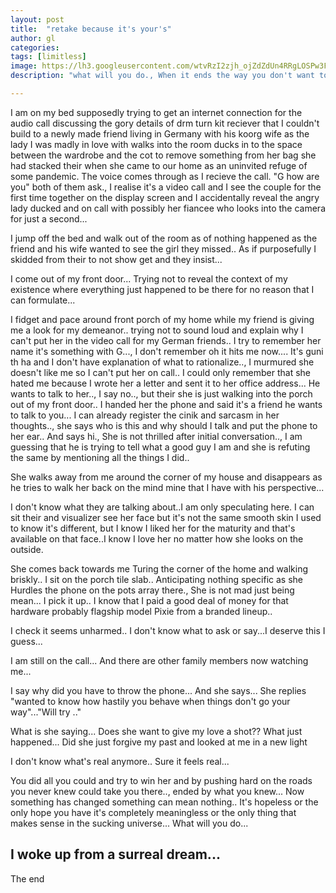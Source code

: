 ```yaml
---
layout: post
title:  "retake because it's your's"
author: gl
categories:
tags: [limitless]
image: https://lh3.googleusercontent.com/wtvRzI2zjh_ojZdZdUn4RRgLOSPw3FNCt8S0sgRESsgjEay57pyxhf7jLVZJzVmOjuYqHfj-bZ0KZ5OMvnodeVvGAsbntqm05SvCY49jeoVUxO5wPzjQuFVNvBHj65vGVIVNrm2T_s8v_oUTN1zJ6RimdPgH_SCZxnYBzxlkOHqvAXjDoKXLjoHiO_z5VD4iY1Qg6OG-XwDYnd_en8GWyNc5KgfBmmxO49F2hhu3t2M2iLn0LcVJrBCIwolgULfvGryMcgOiC-7dtmmYVqboDXS6iEs756Asx3NcvPjwbw_zJUKFjpqGMH7ik15v9X137XNnK-ttreHLLFcmqCUoTE_Z07uMZOcV1g_goGdBQAinkrp1iGcZ8j5jrwD_GYJgh2XVJ5AyIruFtveyqg2ml3gM4IJaJB8uHT1i6U9-qyMKo5VRbzZzZS4cQ5Ql1fgltV8WfY_-eoRVO_cIiFSu4gfoCVuCFrZu4axPv3VQTwsb-1V6NrpxTobt8yC7wYehzmL1RgISuYTCZ6Y4XTtYkrAN-odYLt-EcMkpA7yktNEUWd2hsd_8N0a4wn-tlziRRwLLRcVR4o1g8OELqYXPFAUYFMX5qQiD5LAQT_gevt0C-MP9b_EQBPI8yxTIlbGiNGtELw-4m7qd3HxNb3O7vOh5ug-PZIW7kjiWXmszPqE63kXTHBZrUPvmlm5kdOg=w968-h726-no?authuser=0
description: "what will you do., When it ends the way you don't want to."

---
```


I am on my bed supposedly trying to get an internet connection for the audio call discussing the gory details of drm turn kit reciever that I couldn't build to a newly made friend living in Germany with his koorg wife as the lady I was madly in love with walks into the room ducks in to the space between the wardrobe and the cot to remove something from her bag she had stacked their when she came to our home as an uninvited refuge of some pandemic.
The voice comes through as I recieve the call.
"G how are you" both of them ask., I realise it's a video call and I see the couple for the first time together on the display screen and I accidentally reveal the angry lady ducked and on call with possibly her fiancee who looks into the camera for just a second...

I jump off the bed and walk out of the room as of nothing happened as the friend and his wife wanted to see the girl they missed.. As if purposefully I skidded from their to not show get and they insist...

I come out of my front door... Trying not to reveal the context of my existence where everything just happened to be there for no reason that I can formulate...

I fidget and pace around front porch of my home while my friend is giving me a look for my demeanor.. trying not to sound loud and explain why I can't put her in the video call for my German friends.. I try to remember her name it's something with G..., I don't remember oh it hits me now.... It's guni th ha and I don't have explanation of what to rationalize.., I murmured she doesn't like me so I can't put her on call..
I could only remember that she hated me because I wrote her a letter and sent it to her office address... 
He wants to talk to her.., I say no.., but their she is just walking into the porch out of my front door.. I handed her the phone and said it's a friend he wants to talk to you...
I can already register the cinik and sarcasm in her thoughts.., she says who is this and why should I talk and put the phone to her ear.. And says hi., She is not thrilled after initial conversation.., I am guessing that he is trying to tell what a good guy I am and she is refuting the same by mentioning all the things I did..

She walks away from me around the corner of my house and disappears as he tries to walk her back on the mind mine that I have with his perspective...

I don't know what they are talking about..I am only speculating here. I can sit their and visualizer see her face but it's not the same smooth skin I used to know it's different, but I know I liked her for the maturity and that's available on that face..I know I love her no matter how she looks on the outside.

She comes back towards me Turing the corner of the home and walking briskly.. I sit on the porch tile slab.. Anticipating nothing specific as she Hurdles the phone on the pots array there., She is not mad just being mean...
I pick it up.. I know that I paid a good deal of money for that hardware probably flagship model Pixie from a branded lineup..

I check it seems unharmed.. I don't know what to ask or say...I deserve this I guess...

I am still on the call... And there are other family members now watching me... 

I say why did you have to throw the phone... And she says... She replies "wanted to know how hastily you behave when things don't go your way"..."Will try .." 

What is she saying... Does she want to give my love a shot?? What just happened... Did she just forgive my past and looked at me in a new light


I don't know what's real anymore.. Sure it feels real...

You did all you could and try to win her and by pushing hard on the roads you never knew could take you there.., ended by what you knew...
Now something has changed something can mean nothing.. It's hopeless or the only hope you have it's completely meaningless or the only thing that makes sense in the sucking universe... What will you do...

## I woke up from a surreal dream...

The end

